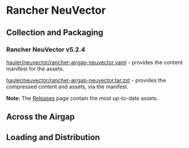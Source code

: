 # Rancher NeuVector

## Collection and Packaging

### Rancher NeuVector v5.2.4

[hauler/neuvector/rancher-airgap-neuvector.yaml](https://rancher-airgap.s3.amazonaws.com/v1.7.0/hauler/neuvector/rancher-airgap-neuvector.yaml) - provides the content manifest for the assets.

[hauler/neuvector/rancher-airgap-neuvector.tar.zst](https://rancher-airgap.s3.amazonaws.com/v1.7.0/hauler/neuvector/rancher-airgap-neuvector.tar.zst) - provides the compressed content and assets, via the manifest.

**Note:** The [Releases](https://github.com/zackbradys/rancher-airgap/releases) page contain the most up-to-date assets.

## Across the Airgap

## Loading and Distribution
